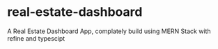 # real-estate-dashboard
A Real Estate Dashboard App, complately build using MERN Stack with refine and typescipt
